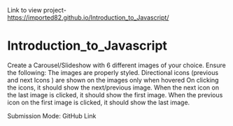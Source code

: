 Link to view project- https://imported82.github.io/Introduction_to_Javascript/

# Introduction_to_Javascript

Create a Carousel/Slideshow with 6 different images of  your choice. Ensure the following:
The images are properly styled.
Directional icons (previous and next Icons ) are shown on the images only when hovered
On clicking the icons, it should show the next/previous image. 
When the next icon on the last image is clicked, it should show the first image.
When the previous icon on the first image is clicked, it should show the last image. 

Submission Mode: GitHub Link
